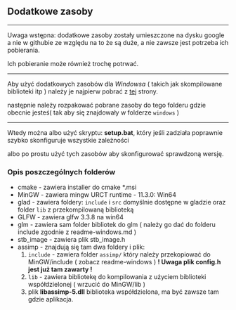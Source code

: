 ## Dodatkowe zasoby
***
Uwaga wstępna: dodatkowe zasoby zostały umieszczone na dysku google a nie w githubie ze względu na to że są duże, a nie zawsze jest potrzeba ich pobierania.

 Ich pobieranie może również trochę potrwać.

***

Aby użyć dodatkowych zasobów dla *Windowsa* ( takich jak skompilowane biblioteki itp ) należy je najpierw pobrać z
 [tej](https://drive.google.com/drive/folders/19Eq9odwMRxMV4-nfNJ2w9UY0d7Hvx44y?usp=sharing) strony.

następnie należy rozpakować pobrane zasoby do tego folderu gdzie obecnie jesteś( tak aby się znajdowały w folderze `windows` )

***

Wtedy można albo użyć skryptu: **setup.bat**, który jeśli zadziała poprawnie szybko skonfiguruje wszystkie zależności

albo po prostu użyć tych zasobów aby skonfigurować sprawdzoną wersję.

### Opis poszczególnych folderów

- cmake - zawiera installer do cmake *.msi
- MinGW - zawiera mingw URCT runtime - 11.3.0: Win64
- glad - zawiera foldery: `include` i `src` domyślnie dostępne w gladzie oraz folder `lib` z przekompilowaną biblioteką
- GLFW - zawiera glfw 3.3.8 na win64
- glm - zawiera sam folder bibliotek do glm ( należy go dać do folderu include zgodnie z readme-windows.md )
- stb_image - zawiera plik stb_image.h
- assimp - znajdują się tam dwa foldery i plik:
    1. `include` - zawiera folder `assimp/` który należy przekopiować do MinGW/include ( zobacz readme-windows )
    **! Uwaga plik config.h jest już tam zawarty !**
    2. `lib` - zawiera bibliotekę do kompilowania z użyciem biblioteki współdzielonej ( wrzucić do MinGW/lib )
    3. plik **libassimp-5.dll** biblioteka współdzielona, ma być zawsze tam gdzie aplikacja.